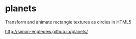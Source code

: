 # planets
Transform and animate rectangle textures as circles in HTML5

http://simon-engledew.github.io/planets/
